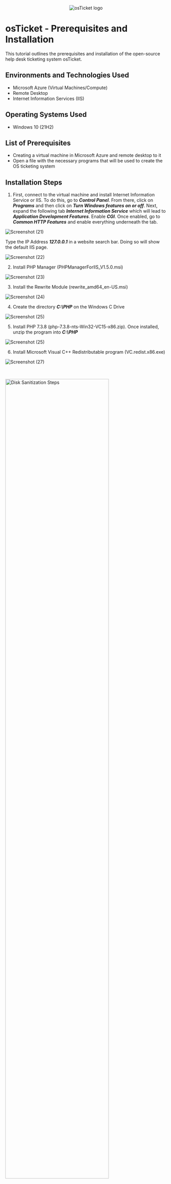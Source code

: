 <p align="center">
<img src="https://i.imgur.com/Clzj7Xs.png" alt="osTicket logo"/>
</p>

<h1>osTicket - Prerequisites and Installation</h1>
This tutorial outlines the prerequisites and installation of the open-source help desk ticketing system osTicket.<br />


<h2>Environments and Technologies Used</h2>

- Microsoft Azure (Virtual Machines/Compute)
- Remote Desktop
- Internet Information Services (IIS)

<h2>Operating Systems Used </h2>

- Windows 10</b> (21H2)

<h2>List of Prerequisites</h2>

- Creating a virtual machine in Microsoft Azure and remote desktop to it
- Open a file with the necessary programs that will be used to create the OS ticketing system

<h2>Installation Steps</h2>

1) First, connect to the virtual machine and install Internet Information Service or IIS. To do this, go to **_Control Panel_**. From there, click on **_Programs_** and then click on **_Turn Windows features on or off_**. Next, expand the following tab **_Internet Information Service_** which will lead to **_Application Development Features_**. Enable **_CGI_**. Once enabled, go to **_Common HTTP Features_** and enable everything underneath the tab. 

![Screenshot (21)](https://github.com/nickcaviness/osticket-prereqs/assets/137835904/b32b2f8e-5237-45e5-aab5-a7325a6ef6ee)

Type the IP Address **_127.0.0.1_** in a website search bar. Doing so will show the default IIS page. 

![Screenshot (22)](https://github.com/nickcaviness/osticket-prereqs/assets/137835904/79029a8f-c634-46ff-8485-3b8d48f34eb2)


2) Install PHP Manager (PHPManagerForllS_V1.5.0.msi)

![Screenshot (23)](https://github.com/nickcaviness/osticket-prereqs/assets/137835904/4ac208d9-5e24-4f6c-a1a0-e7c33b197cf3)


3) Install the Rewrite Module (rewrite_amd64_en-US.msi)

 ![Screenshot (24)](https://github.com/nickcaviness/osticket-prereqs/assets/137835904/7d7ca116-fc3e-41e4-8a91-dc6eed003263)


4) Create the directory **_C:\PHP_** on the Windows C Drive

![Screenshot (25)](https://github.com/nickcaviness/osticket-prereqs/assets/137835904/7f0c4b05-ce0d-4d6c-b8ab-daa779164c2d)


5) Install PHP 7.3.8 (php-7.3.8-nts-Win32-VC15-x86.zip). Once installed, unzip the program into **_C:\PHP_**

![Screenshot (25)](https://github.com/nickcaviness/osticket-prereqs/assets/137835904/e9c747f2-ddb2-48c6-a87b-7063e98c22b0)


6) Install Microsoft Visual C++ Redistributable program (VC.redist.x86.exe)

![Screenshot (27)](https://github.com/nickcaviness/osticket-prereqs/assets/137835904/794804d3-6f38-4b5d-aa3e-cee0d05474d5)



















</p>
<br />

<p>
<img src="https://i.imgur.com/DJmEXEB.png" height="80%" width="80%" alt="Disk Sanitization Steps"/>
</p>
<p>
Lorem ipsum dolor sit amet, consectetur adipiscing elit, sed do eiusmod tempor incididunt ut labore et dolore magna aliqua. Ut enim ad minim veniam, quis nostrud exercitation ullamco laboris nisi ut aliquip ex ea commodo consequat. Duis aute irure dolor in reprehenderit in voluptate velit esse cillum dolore eu fugiat nulla pariatur.
</p>
<br />

<p>
<img src="https://i.imgur.com/DJmEXEB.png" height="80%" width="80%" alt="Disk Sanitization Steps"/>
</p>
<p>
Lorem ipsum dolor sit amet, consectetur adipiscing elit, sed do eiusmod tempor incididunt ut labore et dolore magna aliqua. Ut enim ad minim veniam, quis nostrud exercitation ullamco laboris nisi ut aliquip ex ea commodo consequat. Duis aute irure dolor in reprehenderit in voluptate velit esse cillum dolore eu fugiat nulla pariatur.
</p>
<br />
